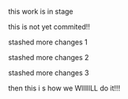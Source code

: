 this work is in stage

this is not yet commited!!


stashed more changes 1

stashed more changes 2

stashed more changes 3

then this i   s how we WllllILL do it!!!
